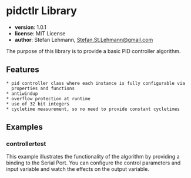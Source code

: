 # pidctlr Library

* **version**: 1.0.1
* **license**: MIT License
* **author**: Stefan Lehmann, Stefan.St.Lehmann@gmail.com

The purpose of this library is to provide a basic PID controller algorithm.

## Features
    * pid controller class where each instance is fully configurable via
      properties and functions
    * antiwindup
    * overflow protection at runtime
    * use of 32 bit integers
    * cycletime measurement, so no need to provide constant cycletimes

## Examples

### controllertest

This example illustrates the functionality of the algorithm by providing a
binding to the Serial Port. You can configure the control parameters and input
variable and watch the effects on the output variable.